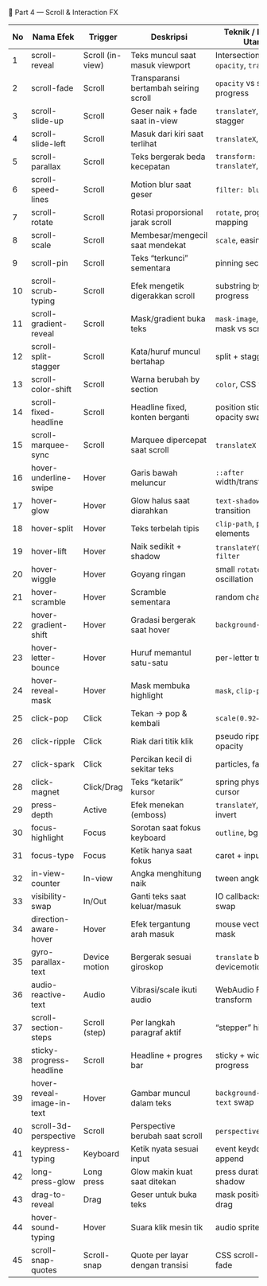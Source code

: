 📗 Part 4 — Scroll & Interaction FX

| No | Nama Efek                  | Trigger          | Deskripsi                             | Teknik / Properti Utama                      | Tool/Library Umum        |
| -- | -------------------------- | ---------------- | ------------------------------------- | -------------------------------------------- | ------------------------ |
| 1  | scroll-reveal              | Scroll (in-view) | Teks muncul saat masuk viewport       | IntersectionObserver, `opacity`, `translate` | AOS / GSAP ScrollTrigger |
| 2  | scroll-fade                | Scroll           | Transparansi bertambah seiring scroll | `opacity` vs scroll progress                 | GSAP                     |
| 3  | scroll-slide-up            | Scroll           | Geser naik + fade saat in-view        | `translateY`, `opacity`, stagger             | AOS / CSS                |
| 4  | scroll-slide-left          | Scroll           | Masuk dari kiri saat terlihat         | `translateX`, `opacity`                      | AOS / CSS                |
| 5  | scroll-parallax            | Scroll           | Teks bergerak beda kecepatan          | `transform: translateY`, factor              | Lax.js / GSAP            |
| 6  | scroll-speed-lines         | Scroll           | Motion blur saat geser                | `filter: blur` dinamis                       | GSAP                     |
| 7  | scroll-rotate              | Scroll           | Rotasi proporsional jarak scroll      | `rotate`, progress mapping                   | GSAP                     |
| 8  | scroll-scale               | Scroll           | Membesar/mengecil saat mendekat       | `scale`, easing                              | GSAP                     |
| 9  | scroll-pin                 | Scroll           | Teks “terkunci” sementara             | pinning section                              | GSAP ScrollTrigger       |
| 10 | scroll-scrub-typing        | Scroll           | Efek mengetik digerakkan scroll       | substring by progress                        | GSAP / custom JS         |
| 11 | scroll-gradient-reveal     | Scroll           | Mask/gradient buka teks               | `mask-image`, pos. mask vs scroll            | CSS/GSAP                 |
| 12 | scroll-split-stagger       | Scroll           | Kata/huruf muncul bertahap            | split + stagger + IO                         | GSAP SplitText           |
| 13 | scroll-color-shift         | Scroll           | Warna berubah by section              | `color`, CSS variables                       | GSAP                     |
| 14 | scroll-fixed-headline      | Scroll           | Headline fixed, konten berganti       | position sticky, opacity swap                | CSS / JS                 |
| 15 | scroll-marquee-sync        | Scroll           | Marquee dipercepat saat scroll        | `translateX` += delta                        | JS                       |
| 16 | hover-underline-swipe      | Hover            | Garis bawah meluncur                  | `::after` width/transform                    | CSS                      |
| 17 | hover-glow                 | Hover            | Glow halus saat diarahkan             | `text-shadow`, transition                    | CSS                      |
| 18 | hover-split                | Hover            | Teks terbelah tipis                   | `clip-path`, pseudo elements                 | CSS                      |
| 19 | hover-lift                 | Hover            | Naik sedikit + shadow                 | `translateY(-)`, `filter`                    | CSS                      |
| 20 | hover-wiggle               | Hover            | Goyang ringan                         | small `rotate` oscillation                   | CSS                      |
| 21 | hover-scramble             | Hover            | Scramble sementara                    | random chars loop                            | JS                       |
| 22 | hover-gradient-shift       | Hover            | Gradasi bergerak saat hover           | `background-position`                        | CSS                      |
| 23 | hover-letter-bounce        | Hover            | Huruf memantul satu-satu              | per-letter transform                         | CSS/JS                   |
| 24 | hover-reveal-mask          | Hover            | Mask membuka highlight                | `mask`, `clip-path`                          | CSS                      |
| 25 | click-pop                  | Click            | Tekan → pop & kembali                 | `scale(0.92→1.06→1)`                         | CSS/JS                   |
| 26 | click-ripple               | Click            | Riak dari titik klik                  | pseudo ripple + opacity                      | JS                       |
| 27 | click-spark                | Click            | Percikan kecil di sekitar teks        | particles, fade                              | JS                       |
| 28 | click-magnet               | Click/Drag       | Teks “ketarik” kursor                 | spring physics ke cursor                     | JS                       |
| 29 | press-depth                | Active           | Efek menekan (emboss)                 | `translateY`, shadow invert                  | CSS                      |
| 30 | focus-highlight            | Focus            | Sorotan saat fokus keyboard           | `outline`, bg sweep                          | CSS                      |
| 31 | focus-type                 | Focus            | Ketik hanya saat fokus                | caret + input binding                        | JS                       |
| 32 | in-view-counter            | In-view          | Angka menghitung naik                 | tween angka                                  | GSAP/JS                  |
| 33 | visibility-swap            | In/Out           | Ganti teks saat keluar/masuk          | IO callbacks, fade swap                      | JS                       |
| 34 | direction-aware-hover      | Hover            | Efek tergantung arah masuk            | mouse vector → mask                          | JS                       |
| 35 | gyro-parallax-text         | Device motion    | Bergerak sesuai giroskop              | `translate` by devicemotion                  | JS                       |
| 36 | audio-reactive-text        | Audio            | Vibrasi/scale ikuti audio             | WebAudio FFT → transform                     | JS                       |
| 37 | scroll-section-steps       | Scroll (step)    | Per langkah paragraf aktif            | “stepper” highlight                          | JS                       |
| 38 | sticky-progress-headline   | Scroll           | Headline + progres bar                | sticky + width progress                      | CSS/JS                   |
| 39 | hover-reveal-image-in-text | Hover            | Gambar muncul dalam teks              | `background-clip: text` swap                 | CSS                      |
| 40 | scroll-3d-perspective      | Scroll           | Perspective berubah saat scroll       | `perspective`, `rotateX`                     | GSAP                     |
| 41 | keypress-typing            | Keyboard         | Ketik nyata sesuai input              | event keydown → append                       | JS                       |
| 42 | long-press-glow            | Long press       | Glow makin kuat saat ditekan          | press duration → shadow                      | JS                       |
| 43 | drag-to-reveal             | Drag             | Geser untuk buka teks                 | mask position via drag                       | JS                       |
| 44 | hover-sound-typing         | Hover            | Suara klik mesin tik                  | audio sprite + hover                         | JS                       |
| 45 | scroll-snap-quotes         | Scroll-snap      | Quote per layar dengan transisi       | CSS scroll-snap + fade                       | CSS/JS                   |
